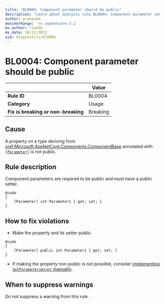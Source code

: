 ```yaml
---
title: "BL0004: Component parameter should be public"
description: "Learn about analysis rule BL0004: Component parameter should be public"
author: pranavkm
monikerRange: '>= aspnetcore-3.1'
ms.author: riande
ms.date: 10/21/2021
uid: diagnostics/bl0004
---
```

# BL0004: Component parameter should be public

| | Value |
|-|-|
| **Rule ID** |BL0004|
| **Category** |Usage|
| **Fix is breaking or non-breaking** |Breaking|

## Cause

A property on a type deriving from <xref:Microsoft.AspNetCore.Components.ComponentBase> annotated with [`[Parameter]`](xref:Microsoft.AspNetCore.Components.ParameterAttribute) is not public.

## Rule description

Component parameters are required to be public and must have a public setter.

```razor
@code
{
    [Parameter] int Parameter1 { get; set; }
}
```

## How to fix violations

* Make the property and its setter public.

```razor
@code
{
    [Parameter] public int Parameter1 { get; set; }
}
```

* If making the property non-public is not possible, consider [implementing `SetParametersAsync` manually](xref:blazor/performance#implement-setparametersasync-manually).

## When to suppress warnings

Do not suppress a warning from this rule.
